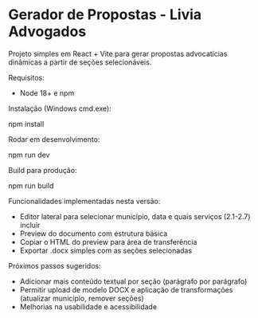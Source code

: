 # Gerador de Propostas - Livia Advogados

Projeto simples em React + Vite para gerar propostas advocatícias dinâmicas a partir de seções selecionáveis.

Requisitos:

- Node 18+ e npm

Instalação (Windows cmd.exe):

npm install

Rodar em desenvolvimento:

npm run dev

Build para produção:

npm run build

Funcionalidades implementadas nesta versão:

- Editor lateral para selecionar município, data e quais serviços (2.1-2.7) incluir
- Preview do documento com estrutura básica
- Copiar o HTML do preview para área de transferência
- Exportar .docx simples com as seções selecionadas

Próximos passos sugeridos:

- Adicionar mais conteúdo textual por seção (parágrafo por parágrafo)
- Permitir upload de modelo DOCX e aplicação de transformações (atualizar município, remover seções)
- Melhorias na usabilidade e acessibilidade
